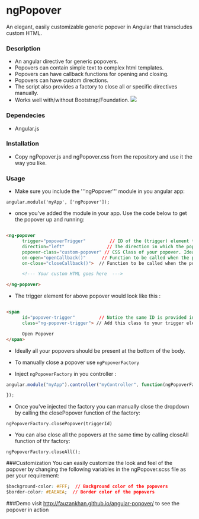 # ngPopover
An elegant, easily customizable generic popover in Angular that transcludes custom HTML.

### Description
* An angular directive for generic popovers.
* Popovers can contain simple text to complex html templates.
* Popovers can have callback functions for opening and closing.
* Popovers can have custom directions.
* The script also provides a factory to close all or specific directives manually.
* Works well with/without Bootstrap/Foundation.
![](http://s21.postimg.org/8zwq3pzzb/popover1.png)

### Dependecies
* Angular.js

### Installation
* Copy ngPopover.js and ngPopover.css from the repository and use it the way you like.

### Usage
* Make sure you include the '''ngPopover''' module in you angular app: 

```
angular.module('myApp', ['ngPopover']);
```

* once you've added the module in your app. Use the code below to get the popover up and running:

```html

<ng-popover 
      trigger="popoverTrigger"         // ID of the (trigger) element that'll open/close the popover
      direction="left"                // The direction in which the popover hould appear can be equal to top, bottom, left & right. bottom is the default value
      popover-class="custom-popover" // CSS Class of your popover. Ideally you should define the styles of your HTML under this class 
      on-open="openCallback()"      // Function to be called when the popover is shown
      on-close="closeCallback()">  // Function to be called when the popover is hidden

      <!--- Your custom HTML goes here  --->

</ng-popover>

```
* The trigger element for above popover would look like this :

```html

<span 
      id="popover-trigger"         // Notice the same ID is provided in the trigger attribute of the popover
      class="ng-popover-trigger"> // Add this class to your trigger elements

      Open Popover
</span>

```

* Ideally all your popovers should be present at the bottom of the body.

* To manually close a popover use ```ngPopoverFactory```
* Inject ```ngPopoverFactory``` in you controller : 

```javascript
angular.module("myApp").controller("myController", function(ngPopoverFactory){

});
```

* Once you've injected the factory you can manually close the dropdown by calling the closePopover function of the factory: 

```
ngPopoverFactory.closePopover(triggerId)
```

* You can also close all the popovers at the same time by calling closeAll function of thr factory: 

```
ngPopoverFactory.closeAll();
```

###Customization
You can easily customize the look and feel of the popover by changing the following variables in the ngPopover.scss file as per your requirement:

```css
$background-color: #FFF;  // Background color of the popovers
$border-color: #EAEAEA;  // Border color of the popovers
```


###Demo
visit <a href="http://fauzankhan.github.io/angular-popover/">http://fauzankhan.github.io/angular-popover/</a> to see the popover in action

